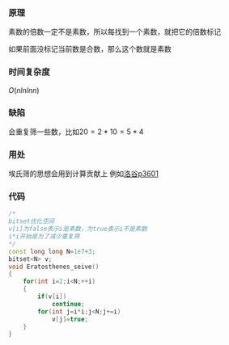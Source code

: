 ### 原理

素数的倍数一定不是素数，所以每找到一个素数，就把它的倍数标记

如果前面没标记当前数是合数，那么这个数就是素数

### 时间复杂度

$O(nlnlnn)$

### 缺陷

会重复筛一些数，比如$20=2*10=5*4$  

### 用处

埃氏筛的思想会用到计算贡献上
例如[洛谷p3601](https://www.luogu.com.cn/problem/P3601)

### 代码
```c++
/*
bitset优化空间
v[i]为false表示i是素数，为true表示i不是素数
i*i开始是为了减少重复筛
*/
const long long N=1e7+3;
bitset<N> v;
void Eratosthenes_seive()
{
	for(int i=2;i<N;++i)
	{
		if(v[i])
			continue;
		for(int j=i*i;j<N;j+=i)
			v[j]=true;
	}
}
```

